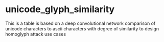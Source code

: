# unicode_glyph_similarity
This is a table is based on a deep convolutional network comparison of unicode characters to ascii characters with degree of similarity to design homoglyph attack use cases
